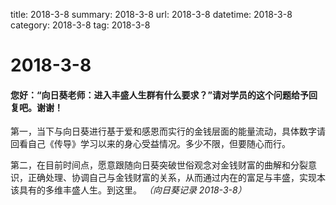 title: 2018-3-8
summary: 2018-3-8
url: 2018-3-8
datetime: 2018-3-8
category: 2018-3-8
tag: 2018-3-8

# 2018-3-8
#### 您好：“向日葵老师：进入丰盛人生群有什么要求？”请对学员的这个问题给予回复吧。谢谢！
  第一，当下与向日葵进行基于爱和感恩而实行的金钱层面的能量流动，具体数字请回看自己《传导》学习以来的身心受益情况。多少不限，但要随心而行。

  第二，在目前时间点，愿意跟随向日葵突破世俗观念对金钱财富的曲解和分裂意识，正确处理、协调自己与金钱财富的关系，从而通过内在的富足与丰盛，实现本该具有的多维丰盛人生。到这里。
*（向日葵记录 2018-3-8）*